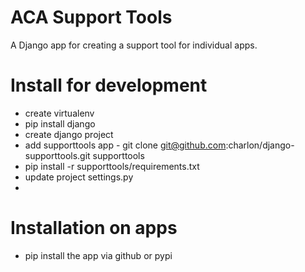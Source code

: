 ACA Support Tools
=================

A Django app for creating a support tool for individual apps.

Install for development
=======================

* create virtualenv
* pip install django
* create django project
* add supporttools app - git clone git@github.com:charlon/django-supporttools.git supporttools
* pip install -r supporttools/requirements.txt
* update project settings.py
* 

Installation on apps
====================
* pip install the app via github or pypi
